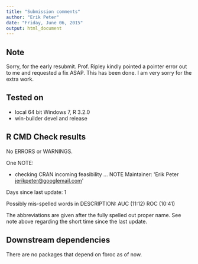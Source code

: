 ```yaml
---
title: "Submission comments"
author: "Erik Peter"
date: "Friday, June 06, 2015"
output: html_document
---
```


## Note

Sorry, for the early resubmit. Prof. Ripley kindly pointed a pointer error out to me and requested a fix ASAP. This has been done. I am very sorry for the extra work.

## Tested on
* local 64 bit Windows 7, R 3.2.0
* win-builder devel and release

## R CMD Check results
No ERRORS or WARNINGS.

One NOTE:

* checking CRAN incoming feasibility ... NOTE
Maintainer: 'Erik Peter <jerikpeter@googlemail.com>'

Days since last update: 1

Possibly mis-spelled words in DESCRIPTION:
  AUC (11:12)
  ROC (10:41)
  
The abbreviations are given after the fully spelled out proper name. See note above regarding the short time since the last update.

## Downstream dependencies

There are no packages that depend on fbroc as of now.
